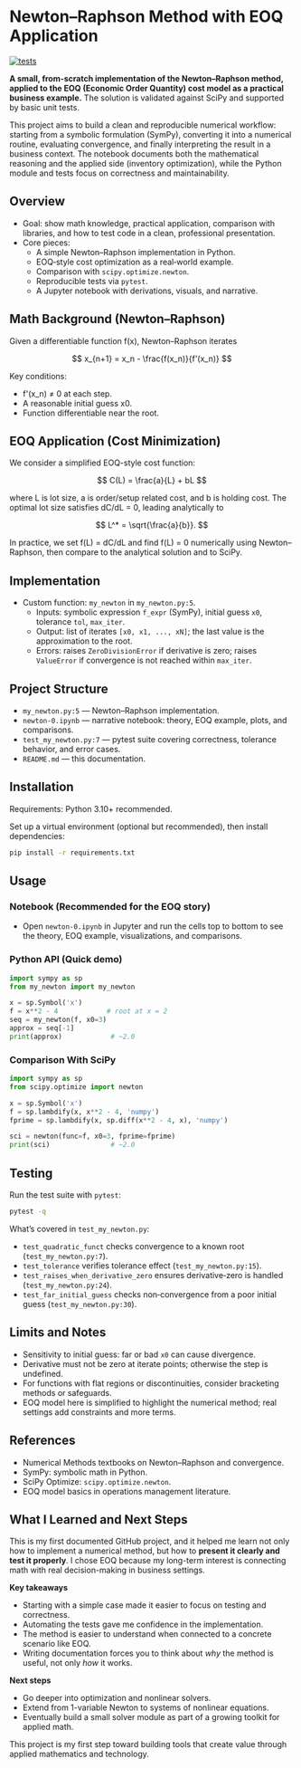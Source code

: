 ﻿# Newton–Raphson Method with EOQ Application
[![tests](https://github.com/soldinimateo-sys/learning-projects/actions/workflows/tests.yml/badge.svg)](https://github.com/soldinimateo-sys/learning-projects/actions/workflows/tests.yml)

**A small, from-scratch implementation of the Newton–Raphson method, applied to the EOQ (Economic Order Quantity) cost model as a practical business example.**
The solution is validated against SciPy and supported by basic unit tests.

This project aims to build a clean and reproducible numerical workflow: starting from a symbolic formulation (SymPy), converting it into a numerical routine, evaluating convergence, and finally interpreting the result in a business context. The notebook documents both the mathematical reasoning and the applied side (inventory optimization), while the Python module and tests focus on correctness and maintainability.

## Overview

- Goal: show math knowledge, practical application, comparison with libraries, and how to test code in a clean, professional presentation.
- Core pieces:
  - A simple Newton–Raphson implementation in Python.
  - EOQ‑style cost optimization as a real‑world example.
  - Comparison with `scipy.optimize.newton`.
  - Reproducible tests via `pytest`.
  - A Jupyter notebook with derivations, visuals, and narrative.

## Math Background (Newton–Raphson)

Given a differentiable function f(x), Newton–Raphson iterates

$$ x_{n+1} = x_n - \frac{f(x_n)}{f'(x_n)} $$

Key conditions:
- f'(x_n) ≠ 0 at each step.
- A reasonable initial guess x0.
- Function differentiable near the root.

## EOQ Application (Cost Minimization)

We consider a simplified EOQ-style cost function:

$$ C(L) = \frac{a}{L} + bL $$

where L is lot size, a is order/setup related cost, and b is holding cost. The optimal lot size satisfies dC/dL = 0, leading analytically to

$$ L^* = \sqrt{\frac{a}{b}}. $$

In practice, we set f(L) = dC/dL and find f(L) = 0 numerically using Newton–Raphson, then compare to the analytical solution and to SciPy.

## Implementation

- Custom function: `my_newton` in `my_newton.py:5`.
  - Inputs: symbolic expression `f_expr` (SymPy), initial guess `x0`, tolerance `tol`, `max_iter`.
  - Output: list of iterates `[x0, x1, ..., xN]`; the last value is the approximation to the root.
  - Errors: raises `ZeroDivisionError` if derivative is zero; raises `ValueError` if convergence is not reached within `max_iter`.

## Project Structure

- `my_newton.py:5` — Newton–Raphson implementation.
- `newton-0.ipynb` — narrative notebook: theory, EOQ example, plots, and comparisons.
- `test_my_newton.py:7` — pytest suite covering correctness, tolerance behavior, and error cases.
- `README.md` — this documentation.

## Installation

Requirements: Python 3.10+ recommended.

Set up a virtual environment (optional but recommended), then install dependencies:

```bash
pip install -r requirements.txt
```

## Usage

### Notebook (Recommended for the EOQ story)

- Open `newton-0.ipynb` in Jupyter and run the cells top to bottom to see the theory, EOQ example, visualizations, and comparisons.

### Python API (Quick demo)

```python
import sympy as sp
from my_newton import my_newton

x = sp.Symbol('x')
f = x**2 - 4            # root at x = 2
seq = my_newton(f, x0=3)
approx = seq[-1]
print(approx)            # ~2.0
```

### Comparison With SciPy

```python
import sympy as sp
from scipy.optimize import newton

x = sp.Symbol('x')
f = sp.lambdify(x, x**2 - 4, 'numpy')
fprime = sp.lambdify(x, sp.diff(x**2 - 4, x), 'numpy')

sci = newton(func=f, x0=3, fprime=fprime)
print(sci)               # ~2.0
```

## Testing

Run the test suite with `pytest`:

```bash
pytest -q
```

What’s covered in `test_my_newton.py`:
- `test_quadratic_funct` checks convergence to a known root (`test_my_newton.py:7`).
- `test_tolerance` verifies tolerance effect (`test_my_newton.py:15`).
- `test_raises_when_derivative_zero` ensures derivative‑zero is handled (`test_my_newton.py:24`).
- `test_far_initial_guess` checks non‑convergence from a poor initial guess (`test_my_newton.py:30`).

## Limits and Notes

- Sensitivity to initial guess: far or bad `x0` can cause divergence.
- Derivative must not be zero at iterate points; otherwise the step is undefined.
- For functions with flat regions or discontinuities, consider bracketing methods or safeguards.
- EOQ model here is simplified to highlight the numerical method; real settings add constraints and more terms.

## References

- Numerical Methods textbooks on Newton–Raphson and convergence.
- SymPy: symbolic math in Python.
- SciPy Optimize: `scipy.optimize.newton`.
- EOQ model basics in operations management literature.

## What I Learned and Next Steps

This is my first documented GitHub project, and it helped me learn not only how to implement a numerical method, but how to **present it clearly and test it properly**. I chose EOQ because my long-term interest is connecting math with real decision-making in business settings.

**Key takeaways**
- Starting with a simple case made it easier to focus on testing and correctness.
- Automating the tests gave me confidence in the implementation.
- The method is easier to understand when connected to a concrete scenario like EOQ.
- Writing documentation forces you to think about *why* the method is useful, not only *how* it works.

**Next steps**
- Go deeper into optimization and nonlinear solvers.
- Extend from 1-variable Newton to systems of nonlinear equations.
- Eventually build a small solver module as part of a growing toolkit for applied math.

This project is my first step toward building tools that create value through applied mathematics and technology.





